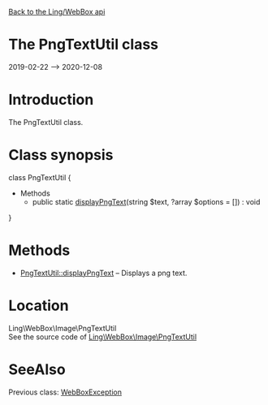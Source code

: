 [Back to the Ling/WebBox api](https://github.com/lingtalfi/WebBox/blob/master/doc/api/Ling/WebBox.md)



The PngTextUtil class
================
2019-02-22 --> 2020-12-08






Introduction
============

The PngTextUtil class.



Class synopsis
==============


class <span class="pl-k">PngTextUtil</span>  {

- Methods
    - public static [displayPngText](https://github.com/lingtalfi/WebBox/blob/master/doc/api/Ling/WebBox/Image/PngTextUtil/displayPngText.md)(string $text, ?array $options = []) : void

}






Methods
==============

- [PngTextUtil::displayPngText](https://github.com/lingtalfi/WebBox/blob/master/doc/api/Ling/WebBox/Image/PngTextUtil/displayPngText.md) &ndash; Displays a png text.





Location
=============
Ling\WebBox\Image\PngTextUtil<br>
See the source code of [Ling\WebBox\Image\PngTextUtil](https://github.com/lingtalfi/WebBox/blob/master/Image/PngTextUtil.php)



SeeAlso
==============
Previous class: [WebBoxException](https://github.com/lingtalfi/WebBox/blob/master/doc/api/Ling/WebBox/Exception/WebBoxException.md)<br>
